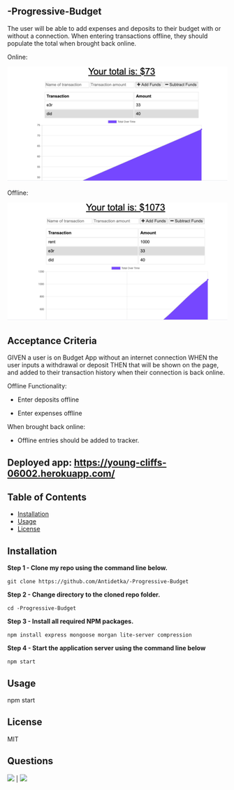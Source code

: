 ## -Progressive-Budget

The user will be able to add expenses and deposits to their budget with or without a connection. When entering transactions offline, they should populate the total when brought back online.

Online: 

![](public/icons/online.png)

Offline:

![](public/icons/offline.png)

## Acceptance Criteria

GIVEN a user is on Budget App without an internet connection
WHEN the user inputs a withdrawal or deposit
THEN that will be shown on the page, and added to their transaction history when their connection is back online.


Offline Functionality:

  * Enter deposits offline

  * Enter expenses offline

When brought back online:

  * Offline entries should be added to tracker.


## Deployed app:   https://young-cliffs-06002.herokuapp.com/
            
## Table of Contents
            
* [Installation](#Installation)
* [Usage](#Usage)  
* [License](#License)         
        
## Installation
            
**Step 1 - Clone my repo using the command line below.**
```
git clone https://github.com/Antidetka/-Progressive-Budget
```
**Step 2 - Change directory to the cloned repo folder.**
```
cd -Progressive-Budget
```
**Step 3 - Install all required NPM packages.**
```
npm install express mongoose morgan lite-server compression
```
**Step 4 - Start the application server using the command line below**
```
npm start

```            
## Usage
            
npm start
 
## License
            
MIT
               
## Questions
            
[![](https://img.shields.io/badge/gitHub-Antidetka-blue?style=plastic)](https://www.github.com/Antidetka) | 
[![](https://img.shields.io/badge/email-musovirova@yahoo.com-purple?style=plastic)](mailto:musovirova@yahoo.com)